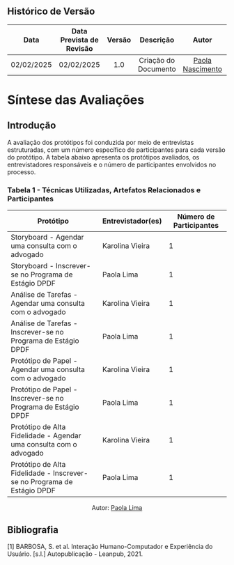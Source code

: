 ## Histórico de Versão
|    Data    | Data Prevista de Revisão | Versão |      Descrição       |                    Autor                    |                     Revisor                      |
| :--------: | :----------------------: | :----: | :------------------: | :-----------------------------------------: | :----------------------------------------------: |
| 02/02/2025 |        02/02/2025        |  1.0   | Criação do Documento | [Paola Nascimento](https://github.com/paolaalim) | [Karolina Vieira](https://github.com/Karolina91) |


# **Síntese das Avaliações**


## Introdução
A avaliação dos protótipos foi conduzida por meio de entrevistas estruturadas, com um número específico de participantes para cada versão do protótipo. A tabela abaixo apresenta os protótipos avaliados, os entrevistadores responsáveis e o número de participantes envolvidos no processo.  

### Tabela 1 - Técnicas Utilizadas, Artefatos Relacionados e Participantes

| Protótipo | Entrevistador(es) | Número de Participantes |  
|--------------|----------------------|----------------------------|  
| Storyboard - Agendar uma consulta com o advogado | Karolina Vieira| 1 |  
| Storyboard - Inscrever-se no Programa de Estágio DPDF | Paola Lima| 1 |  
| Análise de Tarefas - Agendar uma consulta com o advogado | Karolina Vieira| 1 |  
| Análise de Tarefas - Inscrever-se no Programa de Estágio DPDF | Paola Lima| 1 |  
| Protótipo de Papel - Agendar uma consulta com o advogado |Karolina Vieira | 1 |  
| Protótipo de Papel - Inscrever-se no Programa de Estágio DPDF |Paola Lima | 1 |  
| Protótipo de Alta Fidelidade - Agendar uma consulta com o advogado |Karolina Vieira | 1 | 
| Protótipo de Alta Fidelidade - Inscrever-se no Programa de Estágio DPDF |Paola Lima | 1 | 


<p align="center">Autor: <a href="https://github.com/Paolaalim">Paola Lima</a></p>
 

## Bibliografia

[1] BARBOSA, S. et al. Interação Humano-Computador e Experiência do Usuário. [s.l.] Autopublicação - Leanpub, 2021.